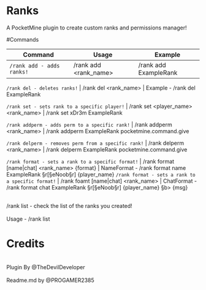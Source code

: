 # Ranks
A PocketMine plugin to create custom ranks and permissions manager!

#Commands

Command | Usage | Example
--- | --- | ---
`/rank add - adds ranks!` | /rank add <rank_name> | /rank add ExampleRank

`/rank del - deletes ranks!` | /rank del <rank_name> | Example - /rank del ExampleRank

`/rank set - sets rank to a specific player!` | /rank set <player_name> <rank_name> | /rank set xDr3m ExampleRank

`/rank addperm - adds perm to a specific rank!` | /rank addperm <rank_name> <permission> | /rank addperm ExampleRank pocketmine.command.give

`/rank delperm - removes perm from a specific rank!` | /rank delperm <rank_name> <permssion> | /rank delperm ExampleRank pocketmine.command.give

`/rank format - sets a rank to a specific format!` | /rank format [name|chat] <rank_name> {format} | NameFormat - /rank format name ExampleRank §r[§eNoob§r] {player_name}
`/rank format - sets a rank to a specific format!` | /rank foamt [name|chat] <rank_name> <format> | ChatFormat - /rank format chat ExampleRank §r[§eNoob§r] {player_name} §b> {msg}

<br>/rank list - check the list of the ranks you created!<br>
    <br>Usage - /rank list<br>

# Credits
  <br>Plugin By @TheDevilDeveloper<br>
  <br>Readme.md by @PROGAMER2385<br>
  
